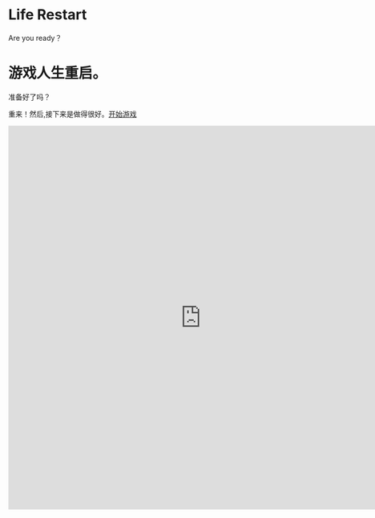 # Life Restart
Are you ready？
# 游戏人生重启。
准备好了吗？

重来！然后,接下来是做得很好。[开始游戏](view/index.html)

<iframe src="https://c-ssl.duitang.com/uploads/item/201806/19/20180619193103_m8TWd.thumb.1000_0.jpeg" width="767" height="767" allowtransparency="true" frameborder="0" sandbox="allow-popups allow-popups-to-escape-sandbox allow-same-origin allow-scripts"></iframe>
